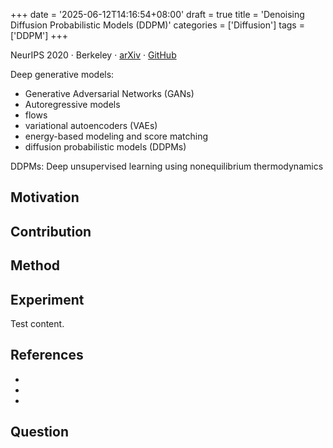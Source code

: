 +++
date = '2025-06-12T14:16:54+08:00'
draft = true
title = 'Denoising Diffusion Probabilistic Models (DDPM)'
categories = ['Diffusion']
tags = ['DDPM']
+++

NeurIPS 2020 &middot; Berkeley &middot; [arXiv](https://arxiv.org/abs/2006.11239) &middot; [GitHub](https://github.com/hojonathanho/diffusion)

Deep generative models:
- Generative Adversarial Networks (GANs)
- Autoregressive models
- flows
- variational autoencoders (VAEs)
- energy-based modeling and score matching
- diffusion probabilistic models (DDPMs)


DDPMs: Deep unsupervised learning using nonequilibrium thermodynamics






## Motivation


## Contribution


## Method


## Experiment
Test content.

## References
-  
- 
- 

## Question
